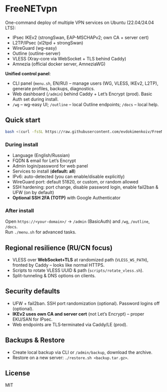 # FreeNETvpn

One-command deploy of multiple VPN services on Ubuntu (22.04/24.04 LTS):
- IPsec IKEv2 (strongSwan, EAP-MSCHAPv2; own CA + server cert)
- L2TP/IPsec (xl2tpd + strongSwan)
- WireGuard (wg-easy)
- Outline (outline-server)
- VLESS (Xray-core via WebSocket + TLS behind Caddy)
- Amnezia (official docker server, AmneziaWG)

**Unified control panel**:
- CLI panel (`menu.sh`, EN/RU) – manage users (WG, VLESS, IKEv2, L2TP), generate profiles, backups, diagnostics.
- Web dashboard (`/admin`) behind Caddy + Let’s Encrypt (prod). Basic Auth set during install.
- `/wg` – wg-easy UI; `/outline` – local Outline endpoints; `/docs` – local help.

## Quick start

```bash
bash <(curl -fsSL https://raw.githubusercontent.com/evdokimenkoiv/FreeNETvpn/main/install.sh)
```

### During install
- Language (English/Russian)
- FQDN & email for Let’s Encrypt
- Admin login/password for web panel
- Services to install (**default: all**)
- IPv6: auto-detected (you can enable/disable explicitly)
- WireGuard port: default 51820, or custom, or random allowed
- SSH hardening: port change, disable password login, enable fail2ban & UFW (on by default)
- **Optional SSH 2FA (TOTP)** with Google Authenticator

### After install
Open `https://<your-domain>/` → `/admin` (BasicAuth) and `/wg`, `/outline`, `/docs`.  
Run `./menu.sh` for advanced tasks.

## Regional resilience (RU/CN focus)
- VLESS over **WebSocket+TLS** at randomized path (`VLESS_WS_PATH`), fronted by Caddy – looks like normal HTTPS.
- Scripts to rotate VLESS UUID & path (`scripts/rotate_vless.sh`).
- Split-tunneling & DNS options on clients.

## Security defaults
- UFW + fail2ban. SSH port randomization (optional). Password logins off (optional).  
- **IKEv2 uses own CA and server cert** (not Let’s Encrypt) – proper EKU/SAN for IPsec.  
- Web endpoints are TLS‑terminated via Caddy/LE (prod).

## Backups & Restore
- Create local backup via CLI or `/admin/backup`, download the archive.
- Restore on a new server: `./restore.sh <backup.tar.gz>`.

## License
MIT
